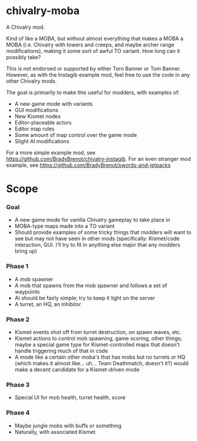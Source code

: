 chivalry-moba
=================

A Chivalry mod.

Kind of like a MOBA, but without almost everything that makes a MOBA a MOBA (i.e. Chivalry with towers and creeps, and maybe archer range modifications), making it some sort of awful TO variant. How long can it possibly take?

This is not endorsed or supported by either Torn Banner or Tom Banner. However, as with the Instagib example mod, feel free to use the code in any other Chivalry mods.

The goal is primarily to make this useful for modders, with examples of:

* A new game mode with variants
* GUI modifications
* New Kismet nodes
* Editor-placeable actors
* Editor map rules
 * Some amount of map control over the game mode
* Slight AI modifications

For a more simple example mod, see https://github.com/BradyBrenot/chivalry-instagib. For an even stranger mod example, see https://github.com/BradyBrenot/swords-and-jetpacks

# Scope

### Goal
* A new game mode for vanilla Chivalry gameplay to take place in
 * MOBA-type maps made into a TO variant
* Should provide examples of some tricky things that modders will want to see but may not have seen in other mods (specifically: Kismet/code interaction, GUI. I'll try to fit in anything else major that any modders bring up)

### Phase 1
* A mob spawner
* A mob that spawns from the mob spawner and follows a set of waypoints
 * AI should be fairly simple; try to keep it light on the server
* A turret, an HQ, an inhibitor

### Phase 2
* Kismet events shot off from turret destruction, on spawn waves, etc.
* Kismet actions to control mob spawning, game scoring, other things; maybe a special game type for Kismet-controlled maps that doesn't handle triggering much of that in code
 * A mode like a certain other moba's that has mobs but no turrets or HQ (which makes it almost like... uh... Team Deathmatch, doesn't it?) would make a decent candidate for a Kismet-driven mode

### Phase 3
* Special UI for mob health, turret health, score

### Phase 4
* Maybe jungle mobs with buffs or something
 * Naturally, with associated Kismet
